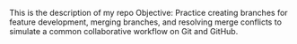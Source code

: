 This is the description of my repo
Objective: Practice creating branches for feature development, merging branches, and resolving merge conflicts to simulate a common collaborative workflow on Git and GitHub.